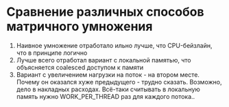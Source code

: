 # Сравнение различных способов матричного умножения  
1. Наивное умножение отработало ильно лучше, что CPU-бейзлайн, что в принципе логично  
2. Лучше всего отработал вариант с локальной памятью, что объясняется coalesced доступом к памяти  
3. Вариант с увеличением нагрузки на поток - на втором месте. Почему он оказался хуже предыдущего - трудно сказать. Возможно, дело в накладных расходах. Всё-таки считывать в локальную память нужно WORK_PER_THREAD раз для каждого потока..  